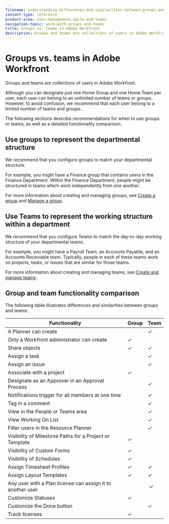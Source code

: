 ```yaml
---
filename: understanding-differences-and-similarities-between-groups-and-teams
content-type: reference
product-area: user-management;agile-and-teams
navigation-topic: work-with-groups-and-teams
title: Groups vs. teams in Adobe Workfront
description: Groups and teams are collections of users in Adobe Workfront.
---
```


# Groups vs. teams in Adobe Workfront

Groups and teams are collections of users in Adobe Workfront.

Although you can designate just one Home Group and one Home Team per user, each user can belong to an unlimited number of teams or groups. However, to avoid confusion, we recommend that each user belong to a limited number of teams and groups.

The following sections describe recommendations for when to use groups or teams, as well as a detailed functionality comparison.

## Use groups to represent the departmental structure

We recommend that you configure groups to match your departmental structure.

For example, you might have a Finance group that contains users in the Finance Department. Within the Finance Department, people might be structured in teams which work independently from one another.

For more information about creating and managing groups, see [Create a group](../../administration-and-setup/manage-groups/create-and-manage-groups/create-a-group.md) and [Manage a group](../../administration-and-setup/manage-groups/create-and-manage-groups/manage-a-group.md).

## Use Teams to represent the working structure within a department

We recommend that you configure Teams to match the day-to-day working structure of your departmental teams.

For example, you might have a Payroll Team, an Accounts Payable, and an Accounts Receivable team. Typically, people in each of these teams work on projects, tasks, or issues that are similar for those teams.

For more information about creating and managing teams, see [Create and manage teams](../../people-teams-and-groups/create-and-manage-teams/create-and-mange-teams.md).

## Group and team functionality comparison

The following table illustrates differences and similarities between groups and teams:

| **Functionality** |**Group** |**Team** |
|---|---|---|
| A Planner can create |&nbsp; |✓ |
| Only a Workfront administrator can create |✓ |&nbsp; |
| Share objects&nbsp; |✓ |✓ |
| Assign a task |&nbsp; |✓ |
| Assign an issue |&nbsp; |✓ |
| Associate with a project |✓ |&nbsp; |
| Designate as an Approver in an Approval Process |&nbsp; |✓ |
| Notifications trigger for all members at one time |&nbsp; |✓ |
| Tag in a comment&nbsp;&nbsp; |&nbsp; |✓ |
| View in the People or Teams area |&nbsp; |✓ |
| View Working On List |&nbsp; |✓ |
| Filter users in the Resource Planner |&nbsp; |✓ |
| Visibility of Milestone Paths for a Project or Template |✓ |&nbsp; |
| Visibility of Custom Forms&nbsp; |✓&nbsp; |&nbsp; |
| Visibility of Schedules |✓ |&nbsp; |
| Assign Timesheet Profiles&nbsp; |✓ |✓ |
| Assign Layout Templates |✓ |✓ |
| Any user with a Plan license can assign it to another user |&nbsp; | &nbsp;✓  |
| Customize Statuses |✓&nbsp; |&nbsp; |
| Customize the Done button |&nbsp; |✓ |
| Track licenses |✓ |&nbsp; |

